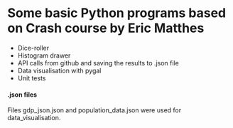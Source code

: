 # Some basic Python programs based on Crash course by Eric Matthes

* Dice-roller
* Histogram drawer
* API calls from github and saving the results to .json file
* Data visualisation with pygal
* Unit tests

#### .json files

Files gdp_json.json and population_data.json were used for data_visualisation.
  
